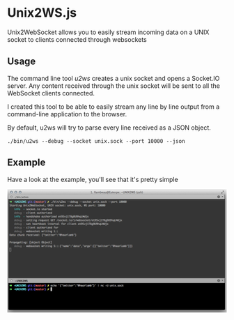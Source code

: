 Unix2WS.js
==========

Unix2WebSocket allows you to easily stream incoming data on a UNIX socket to clients connected through websockets

## Usage

The command line tool _u2ws_ creates a unix socket and opens a Socket.IO server. Any content received through the unix socket will be sent to all the WebSocket clients connected.

I created this tool to be able to easily stream any line by line output from a command-line application to the browser.

By default, u2ws will try to parse every line received as a JSON object.

<pre>
<code>./bin/u2ws --debug --socket unix.sock --port 10000 --json</code>
</pre>

## Example

Have a look at the example, you'll see that it's pretty simple

![ScreenShot](/example/screenshot.png)
